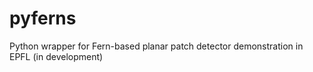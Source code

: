 pyferns
=======

Python wrapper for Fern-based planar patch detector demonstration in EPFL (in development)